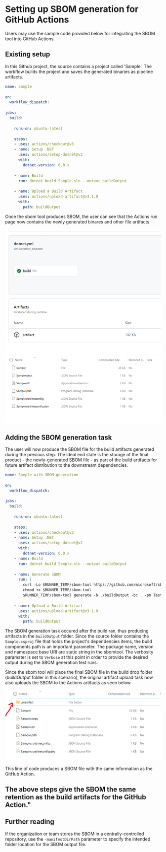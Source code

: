 # Setting up SBOM generation for GitHub Actions

Users may use the sample code provided below for integrating the SBOM tool into GitHub Actions.

## Existing setup

In this Github project, the source contains a project called 'Sample'.  The workflow builds the project and saves the generated binaries as pipeline artifacts.

```yaml
name: Sample

on: 
  workflow_dispatch:

jobs:
  build:

    runs-on: ubuntu-latest

    steps:
    - uses: actions/checkout@v3
    - name: Setup .NET
      uses: actions/setup-dotnet@v2
      with:
        dotnet-version: 6.0.x

    - name: Build
      run: dotnet build Sample.sln --output buildOutput

    - name: Upload a Build Artifact
      uses: actions/upload-artifact@v3.1.0
      with:
        path: buildOutput
```

Once the sbom tool produces SBOM, the user can see that the Actions run page now contains the newly generated binares and other file artifacts.

![actions run](./images/github-workflow-run-details.png)
![actions-artifact-without-sbom](./images/github-downloaded-folder-without-sbom.png)

## Adding the SBOM generation task

The user will now produce the SBOM file for the build artifacts generated during the previous step. The ideal end state is the storage of the final product - the newly-generated SBOM file - as part of the build artifacts for future artifact distribution to the downstream dependencies. 

```yaml
name: Sample with SBOM generation

on: 
  workflow_dispatch:

jobs:
  build:

    runs-on: ubuntu-latest

    steps:
    - uses: actions/checkout@v3
    - name: Setup .NET
      uses: actions/setup-dotnet@v2
      with:
        dotnet-version: 6.0.x
    - name: Build
      run: dotnet build Sample.sln --output buildOutput
      
    - name: Generate SBOM
      run: |
        curl -Lo $RUNNER_TEMP/sbom-tool https://github.com/microsoft/sbom-tool/releases/latest/download/sbom-tool-linux-x64
        chmod +x $RUNNER_TEMP/sbom-tool
        $RUNNER_TEMP/sbom-tool generate -b ./buildOutput -bc . -pn Test -pv 1.0.0 -ps MyCompany -nsb https://sbom.mycompany.com -V Verbose

    - name: Upload a Build Artifact
      uses: actions/upload-artifact@v3.1.0
      with:
        path: buildOutput
```

The SBOM generation task occured after the build ran, thus producing artifacts in the `buildOutput` folder.  Since the source folder contains the `Sample.csproj` file that holds the project's dependencies items, the build components path is an important parameter. The package name, version and namespace base URI are static string in the sbomtool.  The verbosity paramater is set to `Verbose` at this point in order to provide the desired output during the SBOM generation test runs.

Since the sbom tool will place the final SBOM file in the build drop folder (buildOutput folder in this scenario), the original artifact upload task now also uploads the SBOM to the Actions artifacts as seen below.

![actions-artifact-with-sbom](./images/github-downloaded-folder-with-sbom.png)

This line of code produces a SBOM file with the same information as the GitHub Action.

## The above steps give the SBOM the same retention as the build artifacts for the GitHub Action."

## Further reading

If the organization or team stores the SBOM in a centrally-controlled repository, use the `-manifestDirPath` parameter to specify the intended folder location for the SBOM output file.